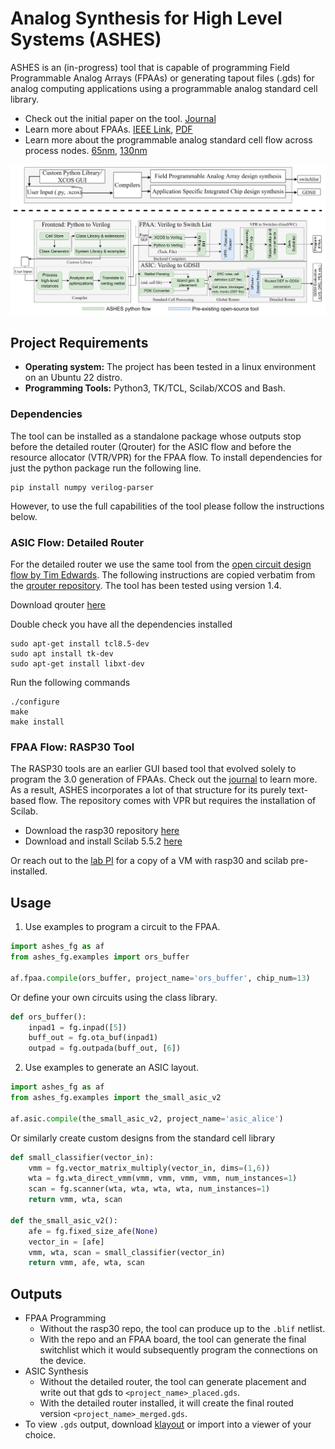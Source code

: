 # Analog Synthesis for High Level Systems (ASHES)

ASHES is an (in-progress) tool that is capable of programming Field Programmable Analog Arrays (FPAAs) or generating tapout files (.gds) for analog computing applications using a programmable analog standard cell library. 

- Check out the initial paper on the tool. [Journal](https://www.mdpi.com/2079-9268/13/4/58)
- Learn more about FPAAs. [IEEE Link](https://ieeexplore.ieee.org/document/8915721), [PDF](https://hasler.ece.gatech.edu/FPAA_IEEEXPlore_2020.pdf)
- Learn more about the programmable analog standard cell flow across process nodes. [65nm](https://ieeexplore.ieee.org/document/10639182), [130nm](https://ieeexplore.ieee.org/document/10431551) 

![Architecture](figures/ashes_flow_v3.jpg)

## Project Requirements
- **Operating system:** The project has been tested in a linux environment on an Ubuntu 22 distro.  
- **Programming Tools:** Python3, TK/TCL, Scilab/XCOS and Bash.

### Dependencies

The tool can be installed as a standalone package whose outputs stop before the detailed router (Qrouter) for the ASIC flow and before the resource allocator (VTR/VPR) for the FPAA flow. To install dependencies for just the python package run the following line.

```
pip install numpy verilog-parser
```

However, to use the full capabilities of the tool please follow the instructions below.

### ASIC Flow: Detailed Router
For the detailed router we use the same tool from the [open circuit design flow by Tim Edwards](http://opencircuitdesign.com/qrouter/). The following instructions are copied verbatim from the [qrouter repository](https://github.com/RTimothyEdwards/qrouter). The tool has been tested using version 1.4.

Download qrouter [here](https://github.com/RTimothyEdwards/qrouter)

Double check you have all the dependencies installed
```
sudo apt-get install tcl8.5-dev
sudo apt install tk-dev
sudo apt-get install libxt-dev
```
Run the following commands
```
./configure
make
make install
```

### FPAA Flow: RASP30 Tool
The RASP30 tools are an earlier GUI based tool that evolved solely to program the 3.0 generation of FPAAs. Check out the [journal](https://link.springer.com/article/10.1007/s10617-021-09247-9) to learn more. As a result, ASHES incorporates a lot of that structure for its purely text-based flow. The repository comes with VPR but requires the installation of Scilab. 

- Download the rasp30 repository [here](https://github.com/jhasler/rasp30/tree/master)
- Download and install Scilab 5.5.2 [here](https://www.scilab.org/download/previous-versions)

Or reach out to the [lab PI](https://hasler.ece.gatech.edu/) for a copy of a VM with rasp30 and scilab pre-installed. 


## Usage

1. Use examples to program a circuit to the FPAA.

```python
import ashes_fg as af
from ashes_fg.examples import ors_buffer

af.fpaa.compile(ors_buffer, project_name='ors_buffer', chip_num=13)
```

Or define your own circuits using the class library.

```python
def ors_buffer():
    inpad1 = fg.inpad([5])
    buff_out = fg.ota_buf(inpad1)
    outpad = fg.outpada(buff_out, [6])
```

2. Use examples to generate an ASIC layout.

```python
import ashes_fg as af
from ashes_fg.examples import the_small_asic_v2

af.asic.compile(the_small_asic_v2, project_name='asic_alice')
```

Or similarly create custom designs from the standard cell library

```python
def small_classifier(vector_in):
    vmm = fg.vector_matrix_multiply(vector_in, dims=(1,6))
    wta = fg.wta_direct_vmm(vmm, vmm, vmm, vmm, num_instances=1)
    scan = fg.scanner(wta, wta, wta, wta, num_instances=1)
    return vmm, wta, scan

def the_small_asic_v2():
    afe = fg.fixed_size_afe(None)
    vector_in = [afe]
    vmm, wta, scan = small_classifier(vector_in)
    return vmm, afe, wta, scan
```

## Outputs
- FPAA Programming
    - Without the rasp30 repo, the tool can produce up to the `.blif` netlist. 
    - With the repo and an FPAA board, the tool can generate the final switchlist which it would subsequently program the connections on the device.
- ASIC Synthesis 
    - Without the detailed router, the tool can generate placement and write out that gds to `<project_name>_placed.gds`.
    - With the detailed router installed, it will create the final routed version `<project_name>_merged.gds`.
- To view `.gds` output, download [klayout](https://www.klayout.de/) or import into a viewer of your choice.

 
